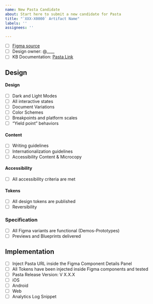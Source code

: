 ```yaml
---
name: New Pasta Candidate
about: Start here to submit a new candidate for Pasta
title: "`XXX-X0000` Artifact Name"
labels: ''
assignees: ''

---
```


- [ ] [Figma source](URL)
- [ ] Design owner: @____
- [ ] KB Documentation: [Pasta Link](URL)

## Design

#### Design

- [ ] Dark and Light Modes
- [ ] All interactive states
- [ ] Document Variations
- [ ] Color Schemes
- [ ] Breakpoints and platform scales
- [ ] “Yield point” behaviors

#### Content

- [ ] Writing guidelines
- [ ] Internationalization guidelines
- [ ] Accessibility Content & Microcopy

#### Accessibility

- [ ] All accessibility criteria are met

#### Tokens

- [ ] All design tokens are published
- [ ] Reversibility

### Specification

- [ ] All Figma variants are functional (Demos-Prototypes)
- [ ] Previews and Blueprints delivered

## Implementation

- [ ] Inject Pasta URL inside the Figma Component Details Panel
- [ ] All Tokens have been injected inside Figma components and tested
- [ ] Pasta Release Version: V X.X.X
- [ ] iOS
- [ ] Android
- [ ] Web
- [ ] Analytics Log Snippet

